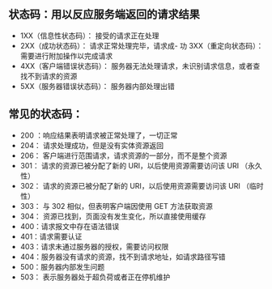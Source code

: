 ## 状态码：用以反应服务端返回的请求结果

- 1XX（信息性状态码）： 接受的请求正在处理
- 2XX（成功状态码）： 请求正常处理完毕，请求成- 功
  3XX（重定向状态码）： 需要进行附加操作以完成请求
- 4XX（客户端错误状态码）： 服务器无法处理请求，未识别请求信息，或者查找不到请求的资源
- 5XX（服务器错误状态码）： 服务器内部处理出错

## 常见的状态码：

- 200 ：响应结果表明请求被正常处理了，一切正常
- 204： 请求处理成功，但是没有实体资源返回
- 206： 客户端进行范围请求，请求资源的一部分，而不是整个资源
- 301： 请求的资源已被分配了新的 URI，以后使用资源需要访问该 URI （永久性）
- 302： 请求的资源已被分配了新的 URI，以后使用资源需要访问该 URI （临时性）
- 303： 与 302 相似，但表明客户端因使用 GET 方法获取资源
- 304： 资源已找到，页面没有发生变化，所以直接使用缓存
- 400：请求报文中存在语法错误
- 401：请求需要认证
- 403：请求未通过服务器的授权，需要访问权限
- 404：服务器没有请求的资源，找不到请求地址，如请求路径写错
- 500：服务器内部发生问题
- 503： 表示服务器处于超负荷或者正在停机维护
